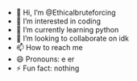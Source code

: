 - 👋 Hi, I’m @Ethicalbruteforcing
- 👀 I’m interested in coding
- 🌱 I’m currently learning python
- 💞️ I’m looking to collaborate on idk
- 📫 How to reach me 
- 😄 Pronouns: e er
- ⚡ Fun fact: nothing

<!---
Ethicalbruteforcing/Ethicalbruteforcing is a ✨ special ✨ repository because its `README.md` (this file) appears on your GitHub profile.
You can click the Preview link to take a look at your changes.
--->
